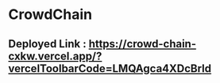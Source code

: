 # CrowdChain

## Deployed Link : https://crowd-chain-cxkw.vercel.app/?vercelToolbarCode=LMQAgca4XDcBrld

